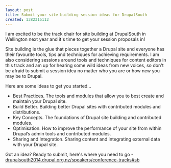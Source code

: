 ```yaml
---
layout: post
title: Submit your site building session ideas for DrupalSouth
created: 1382315112
---
```

<p>I am excited to be the track chair for site building at DrupalSouth in Wellington next year and it&#39;s time to get your session proposals in!</p><p>Site building is the glue that pieces together a Drupal site and everyone has their favourite tools, tips and techniques for achieving requirements. I am also considering sessions around tools and techniques for content editors in this track and am up for hearing some wild ideas from new voices, so don&#39;t be afraid to submit a session idea no matter who you are or how new you may be to Drupal.</p><p>Here are some ideas to get you started&hellip;</p><ul><li>Best Practices. The tools and modules that allow you to best create and maintain your Drupal site.</li><li>Build Better. Building better Drupal sites with contributed modules and distributions.</li><li>Key Concepts. The foundations of Drupal site building and contributed modules.</li><li>Optimisation. How to improve the performance of your site from within Drupal&rsquo;s admin tools and contributed modules.</li><li>Sharing and Integration. Sharing content and integrating external data with your Drupal site.</li></ul><p>Got an idea? Ready to submit, here&#39;s where you need to go - <a href="https://drupalsouth2014.drupal.org.nz/speakers/conference-tracks#sb" target="_blank">drupalsouth2014.drupal.org.nz/speakers/conference-tracks#sb</a></p>
